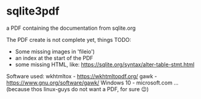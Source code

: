 # sqlite3pdf
a PDF containing the documentation from sqlite.org

The PDF create is not complete yet, things TODO:
- Some missing images in 'fileio')
- an index at the start of the PDF
- some missing HTML, like: https://sqlite.org/syntax/alter-table-stmt.html

Software used:
wkhtmltox  - https://wkhtmltopdf.org/
gawk       - https://www.gnu.org/software/gawk/
Windows 10 - microsoft.com ... (because thos linux-guys do not want a PDF, for sure 😉)
